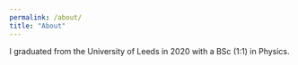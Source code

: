 ```yaml
---
permalink: /about/
title: "About"
---
```


I graduated from the University of Leeds in 2020 with a BSc (1:1) in Physics.